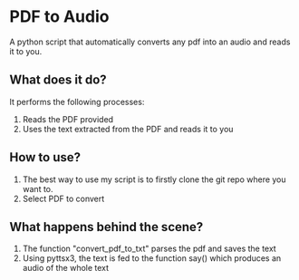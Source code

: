 # PDF to Audio
A python script that automatically converts any pdf into an audio and reads it to you.

## What does it do?
It performs the following processes:
1. Reads the PDF provided
2. Uses the text extracted from the PDF and reads it to you

## How to use?
1. The best way to use my script is to firstly clone the git repo where you want to.
2. Select PDF to convert

## What happens behind the scene?
1. The function "convert_pdf_to_txt" parses the pdf and saves the text 
2. Using pyttsx3, the text is fed to the function say() which produces an audio of the whole text
